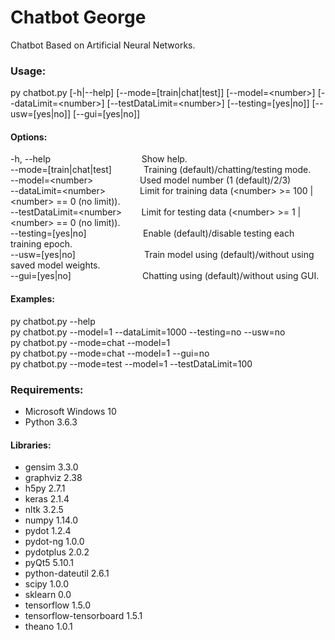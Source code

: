 # Chatbot George
Chatbot Based on Artificial Neural Networks.

### Usage:
  py chatbot.py [-h|--help] [--mode=[train|chat|test]] [--model=\<number\>] [--dataLimit=\<number\>] [--testDataLimit=\<number\>] [--testing=[yes|no]] [--usw=[yes|no]] [--gui=[yes|no]]

#### Options:
-h, --help&nbsp;&nbsp;&nbsp;&nbsp;&nbsp;&nbsp;&nbsp;&nbsp;&nbsp;&nbsp;&nbsp;&nbsp;&nbsp;&nbsp;&nbsp;&nbsp;&nbsp;&nbsp;&nbsp;&nbsp;&nbsp;&nbsp;&nbsp;&nbsp;&nbsp;&nbsp;&nbsp;&nbsp;&nbsp;&nbsp;&nbsp;&nbsp;&nbsp;&nbsp;&nbsp;&nbsp;&nbsp;Show help.  
--mode=[train|chat|test]&nbsp;&nbsp;&nbsp;&nbsp;&nbsp;&nbsp;&nbsp;&nbsp;&nbsp;&nbsp;&nbsp;&nbsp;&nbsp;Training (default)/chatting/testing mode.  
--model=\<number\>&nbsp;&nbsp;&nbsp;&nbsp;&nbsp;&nbsp;&nbsp;&nbsp;&nbsp;&nbsp;&nbsp;&nbsp;&nbsp;&nbsp;&nbsp;&nbsp;&nbsp;&nbsp;&nbsp;Used model number (1 (default)/2/3)  
--dataLimit=\<number\>&nbsp;&nbsp;&nbsp;&nbsp;&nbsp;&nbsp;&nbsp;&nbsp;&nbsp;&nbsp;&nbsp;&nbsp;&nbsp;&nbsp;Limit for training data (\<number\> >= 100 | \<number\> == 0 (no limit)).  
--testDataLimit=\<number\>&nbsp;&nbsp;&nbsp;&nbsp;&nbsp;&nbsp;&nbsp;&nbsp;Limit for testing data (\<number\> >= 1 | \<number\> == 0 (no limit)).  
--testing=[yes|no]&nbsp;&nbsp;&nbsp;&nbsp;&nbsp;&nbsp;&nbsp;&nbsp;&nbsp;&nbsp;&nbsp;&nbsp;&nbsp;&nbsp;&nbsp;&nbsp;&nbsp;&nbsp;&nbsp;&nbsp;&nbsp;&nbsp;&nbsp;Enable (default)/disable testing each training epoch.  
--usw=[yes|no]&nbsp;&nbsp;&nbsp;&nbsp;&nbsp;&nbsp;&nbsp;&nbsp;&nbsp;&nbsp;&nbsp;&nbsp;&nbsp;&nbsp;&nbsp;&nbsp;&nbsp;&nbsp;&nbsp;&nbsp;&nbsp;&nbsp;&nbsp;&nbsp;&nbsp;&nbsp;&nbsp;&nbsp;Train model using (default)/without using saved model weights.  
--gui=[yes|no]&nbsp;&nbsp;&nbsp;&nbsp;&nbsp;&nbsp;&nbsp;&nbsp;&nbsp;&nbsp;&nbsp;&nbsp;&nbsp;&nbsp;&nbsp;&nbsp;&nbsp;&nbsp;&nbsp;&nbsp;&nbsp;&nbsp;&nbsp;&nbsp;&nbsp;&nbsp;&nbsp;&nbsp;&nbsp;Chatting using (default)/without using GUI.  

#### Examples:  
py chatbot.py --help  
py chatbot.py --model=1 --dataLimit=1000 --testing=no --usw=no  
py chatbot.py --mode=chat --model=1  
py chatbot.py --mode=chat --model=1 --gui=no  
py chatbot.py --mode=test --model=1 --testDataLimit=100  

### Requirements:
- Microsoft Windows 10
- Python 3.6.3

#### Libraries:
- gensim 3.3.0
- graphviz 2.38
- h5py 2.7.1
- keras 2.1.4
- nltk 3.2.5
- numpy 1.14.0
- pydot 1.2.4
- pydot-ng 1.0.0
- pydotplus 2.0.2
- pyQt5 5.10.1
- python-dateutil 2.6.1
- scipy 1.0.0
- sklearn 0.0
- tensorflow 1.5.0
- tensorflow-tensorboard 1.5.1
- theano 1.0.1
